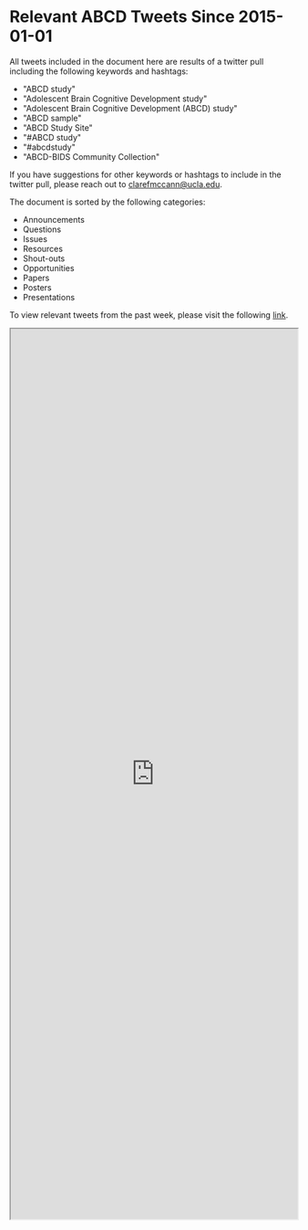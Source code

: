 # Relevant ABCD Tweets Since 2015-01-01

All tweets included in the document here are results of a twitter pull including the following keywords and hashtags:
  * "ABCD study"
  * "Adolescent Brain Cognitive Development study"
  * "Adolescent Brain Cognitive Development (ABCD) study"
  * "ABCD sample"
  * "ABCD Study Site"
  * "#ABCD study"
  * "#abcdstudy"
  * "ABCD-BIDS Community Collection"

If you have suggestions for other keywords or hashtags to include in the twitter pull, please reach out to clarefmccann@ucla.edu.

The document is sorted by the following categories:
  * Announcements
  * Questions
  * Issues
  * Resources
  * Shout-outs
  * Opportunities
  * Papers
  * Posters
  * Presentations

To view relevant tweets from the past week, please visit the following [link](https://now-i-know-my-abcd.github.io/docs/recent_tweets.html).

<div>
  <iframe
  width="100%"
  height="40%"
  src="https://docs.google.com/spreadsheets/d/1MWnxlzIEpcCQTe3aW3cfmuwJhDoS8MPRUbJ_71n2A94/edit?usp=sharing">
  </iframe>
</div>
